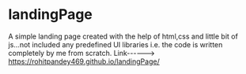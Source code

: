 # landingPage
A simple landing page created with the help of html,css and little bit of js...not included any predefined UI libraries i.e. the code is written completely by me from scratch.
Link------>
https://rohitpandey469.github.io/landingPage/
